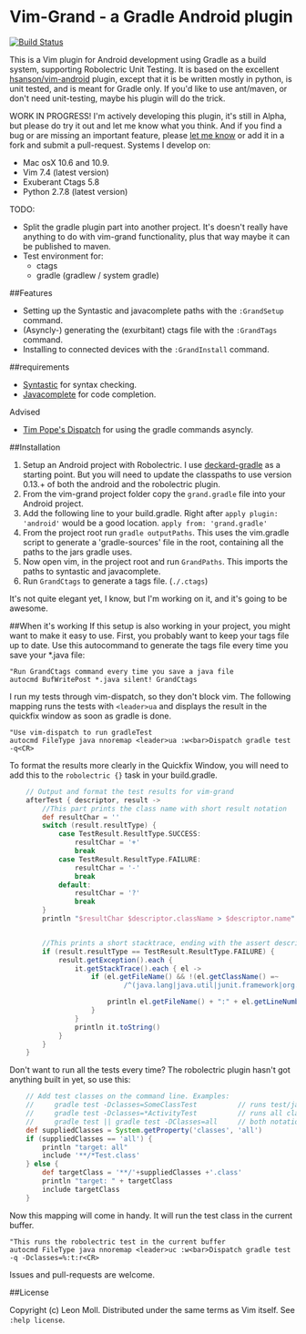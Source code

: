 # Vim-Grand - a Gradle Android plugin
[![Build Status](https://travis-ci.org/meonlol/vim-grand.svg?branch=develop)](https://travis-ci.org/meonlol/vim-grand)

This is a Vim plugin for Android development using Gradle as a build system, supporting Robolectric Unit Testing. It is based on the excellent [hsanson/vim-android](https://github.com/hsanson/vim-android) plugin, except that it is be written mostly in python, is unit tested, and is meant for Gradle only. If you'd like to use ant/maven, or don't need unit-testing, maybe his plugin will do the trick.

WORK IN PROGRESS!
I'm actively developing this plugin, it's still in Alpha, but please do try it out and let me know what you think. And if you find a bug or are missing an important feature, please [let me know](https://github.com/meonlol/vim-grand/issues) or add it in a fork and submit a pull-request.
Systems I develop on:
- Mac osX 10.6 and 10.9.
- Vim 7.4 (latest version)
- Exuberant Ctags 5.8
- Python 2.7.8 (latest version)

TODO:

- Split the gradle plugin part into another project. It's doesn't really have anything to do with vim-grand functionality, plus that way maybe it can be published to maven.
- Test environment for:
	- ctags
	- gradle (gradlew / system gradle)

##Features

- Setting up the Syntastic and javacomplete paths with the `:GrandSetup` command.
- (Asyncly-) generating the (exurbitant) ctags file with the `:GrandTags` command.
- Installing to connected devices with the `:GrandInstall` command.


##requirements

- [Syntastic](https://github.com/scrooloose/syntastic) for syntax checking.
- [Javacomplete](https://github.com/vim-scripts/javacomplete) for code completion.

Advised
- [Tim Pope's Dispatch](https://github.com/tpope/vim-dispatch) for using the gradle commands asyncly.


##Installation

1. Setup an Android project with Robolectric.
I use [deckard-gradle](https://github.com/robolectric/deckard-gradle) as a starting point. But you will need to update the classpaths to use version 0.13.+ of both the android and the robolectric plugin.
2. From the vim-grand project folder copy the `grand.gradle` file into your Android project.
3. Add the following line to your build.gradle. Right after `apply plugin: 'android'` would be a good location.
   `apply from: 'grand.gradle'`
4. From the project root run `gradle outputPaths`. This uses the vim.gradle script to generate a 'gradle-sources' file in the root, containing all the paths to the jars gradle uses.
5. Now open vim, in the project root and run `GrandPaths`. This imports the paths to syntastic and javacomplete.
6. Run `GrandCtags` to generate a tags file. (`./.ctags`)

It's not quite elegant yet, I know, but I'm working on it, and it's going to be awesome.

##When it's working
If this setup is also working in your project, you might want to make it easy to use. First, you probably want to keep your tags file up to date. Use this autocommand to generate the tags file every time you save your *.java file:
```VimL
"Run GrandCtags command every time you save a java file
autocmd BufWritePost *.java silent! GrandCtags
```

I run my tests through vim-dispatch, so they don't block vim. The following mapping runs the tests with `<leader>ua` and displays the result in the quickfix window as soon as gradle is done.
```VimL
"Use vim-dispatch to run gradleTest
autocmd FileType java nnoremap <leader>ua :w<bar>Dispatch gradle test -q<CR>
```
To format the results more clearly in the Quickfix Window, you will need to add this to the `robolectric {}` task in your build.gradle.
```Groovy
    // Output and format the test results for vim-grand
    afterTest { descriptor, result ->
        //This part prints the class name with short result notation
        def resultChar = ''
        switch (result.resultType) {
            case TestResult.ResultType.SUCCESS:
                resultChar = '+'
                break
            case TestResult.ResultType.FAILURE:
                resultChar = '-'
                break
            default:
                resultChar = '?'
                break
        }
        println "$resultChar $descriptor.className > $descriptor.name"


        //This prints a short stacktrace, ending with the assert description
        if (result.resultType == TestResult.ResultType.FAILURE) {
            result.getException().each {
                it.getStackTrace().each { el ->
                    if (el.getFileName() && !(el.getClassName() =~
                            /^(java.lang|java.util|junit.framework|org.gradle|org.junit|sun.reflect)/)) {

                        println el.getFileName() + ":" + el.getLineNumber() + ":"
                    }
                }
                println it.toString()
            }
        }
    }
```

Don't want to run all the tests every time? The robolectric plugin hasn't got anything built in yet, so use this:
```Groovy
    // Add test classes on the command line. Examples:
    //     gradle test -Dclasses=SomeClassTest          // runs test/java/com/bla/SomeClassTest.java
    //     gradle test -Dclasses=*ActivityTest          // runs all classes who's name ends in ActivityTest.java
    //     gradle test || gradle test -DClasses=all     // both notations include all classes
	def suppliedClasses = System.getProperty('classes', 'all')
	if (suppliedClasses == 'all') {
        println "target: all"
		include '**/*Test.class'
	} else {
        def targetClass = '**/'+suppliedClasses +'.class'
        println "target: " + targetClass
		include targetClass
	}
```
Now this mapping will come in handy. It will run the test class in the current buffer. 
```VimL
"This runs the robolectric test in the current buffer
autocmd FileType java nnoremap <leader>uc :w<bar>Dispatch gradle test -q -Dclasses=%:t:r<CR>
```



Issues and pull-requests are welcome.


##License

Copyright (c) Leon Moll.  Distributed under the same terms as Vim itself.
See `:help license`.
